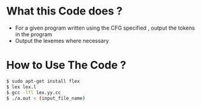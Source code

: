 # What this Code does ?

- For a given program written using the CFG specified , output the tokens in the program
- Output the lexemes where necessary

# How to Use The Code  ?

```bash
$ sudo apt-get install flex
$ lex lex.l 
$ gcc -lfl lex.yy.cc
$ ./a.out < (input_file_name)
```
